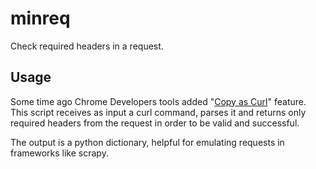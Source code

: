 minreq
======

Check required headers in a request.

Usage
-----

Some time ago Chrome Developers tools added "[Copy as
Curl](https://twitter.com/ChromiumDev/status/317183238026186752)" feature.
This script receives as input a curl command, parses it and returns only
required headers from the request in order to be valid and successful.

The output is a python dictionary, helpful for emulating requests in frameworks
like scrapy.
